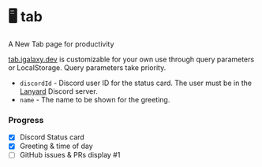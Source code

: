 # 🖥 tab
A New Tab page for productivity

[tab.igalaxy.dev](https://tab.igalaxy.dev) is customizable for your own use through query parameters or LocalStorage. Query parameters take priority.
- `discordId` - Discord user ID for the status card. The user must be in the [Lanyard](https://github.com/Phineas/Lanyard) Discord server.
- `name` - The name to be shown for the greeting.

### Progress
- [x] Discord Status card
- [x] Greeting & time of day
- [ ] GitHub issues & PRs display #1
